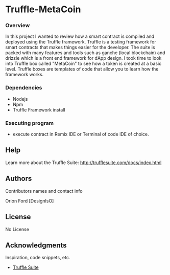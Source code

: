 # Truffle-MetaCoin

### Overview

In this project I wanted to review how a smart contract is compiled and deployed using the Truffle framework. Truffle is a testing framework for smart contracts that makes things easier for the developer. The suite is packed with many features and tools such as ganche (local blockchain) and drizzle which is a front end framework for dApp design. I took time to look into Truffle box called "MetaCoin" to see how a token is created at a basic level. Truffle boxes are templates of code that allow you to learn how the framework works.

### Dependencies

* Nodejs
* Npm 
* Truffle Framework install

### Executing program

* execute contract in Remix IDE or Terminal of code IDE of choice.

## Help

Learn more about the Truffle Suite: http://trufflesuite.com/docs/index.html

## Authors

Contributors names and contact info

Orion Ford 
[DesignIsO]


## License

No License

## Acknowledgments

Inspiration, code snippets, etc.
* [Truffle Suite ](https:/trufflesuite.com)

